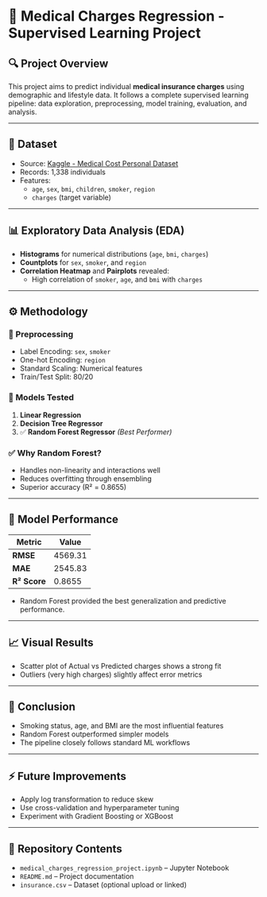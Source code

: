 # 🧠 Medical Charges Regression - Supervised Learning Project

## 🔍 Project Overview
This project aims to predict individual **medical insurance charges** using demographic and lifestyle data. It follows a complete supervised learning pipeline: data exploration, preprocessing, model training, evaluation, and analysis.

---

## 📁 Dataset
- Source: [Kaggle - Medical Cost Personal Dataset](https://www.kaggle.com/datasets/mirichoi0218/insurance)
- Records: 1,338 individuals
- Features:
  - `age`, `sex`, `bmi`, `children`, `smoker`, `region`
  - `charges` (target variable)

---

## 📊 Exploratory Data Analysis (EDA)
- **Histograms** for numerical distributions (`age`, `bmi`, `charges`)
- **Countplots** for `sex`, `smoker`, and `region`
- **Correlation Heatmap** and **Pairplots** revealed:
  - High correlation of `smoker`, `age`, and `bmi` with `charges`

---

## ⚙️ Methodology

### 🔄 Preprocessing
- Label Encoding: `sex`, `smoker`
- One-hot Encoding: `region`
- Standard Scaling: Numerical features
- Train/Test Split: 80/20

### 🤖 Models Tested
1. **Linear Regression**
2. **Decision Tree Regressor**
3. ✅ **Random Forest Regressor** *(Best Performer)*

### ✅ Why Random Forest?
- Handles non-linearity and interactions well
- Reduces overfitting through ensembling
- Superior accuracy (R² = 0.8655)

---

## 🧪 Model Performance

| Metric | Value |
|--------|-------|
| **RMSE** | 4569.31 |
| **MAE**  | 2545.83 |
| **R² Score** | 0.8655 |

- Random Forest provided the best generalization and predictive performance.

---

## 📈 Visual Results
- Scatter plot of Actual vs Predicted charges shows a strong fit
- Outliers (very high charges) slightly affect error metrics

---

## 🧠 Conclusion
- Smoking status, age, and BMI are the most influential features
- Random Forest outperformed simpler models
- The pipeline closely follows standard ML workflows

---

## ⚡ Future Improvements
- Apply log transformation to reduce skew
- Use cross-validation and hyperparameter tuning
- Experiment with Gradient Boosting or XGBoost

---

## 📎 Repository Contents
- `medical_charges_regression_project.ipynb` – Jupyter Notebook
- `README.md` – Project documentation
- `insurance.csv` – Dataset (optional upload or linked)

